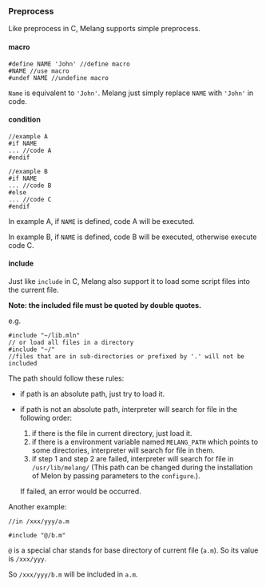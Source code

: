 ### Preprocess

Like preprocess in C, Melang supports simple preprocess.



#### macro

```
#define NAME 'John' //define macro
#NAME //use macro
#undef NAME //undefine macro
```

`Name` is equivalent to `'John'`. Melang just simply replace `NAME` with `'John'` in code.



#### condition

```
//example A
#if NAME
... //code A
#endif

//example B
#if NAME
... //code B
#else
... //code C
#endif
```

In example A, if `NAME` is defined, code A will be executed.

In example B, if `NAME` is defined, code B will be executed, otherwise execute code C.



#### include

Just like `include` in C, Melang also support it to load some script files into the current file.

**Note: the included file must be quoted by double quotes.**

e.g.

```
#include "~/lib.mln"
// or load all files in a directory
#include "~/"
//files that are in sub-directories or prefixed by '.' will not be included
```

The path should follow these rules:

- if path is an absolute path, just try to load it.

- if path is not an absolute path, interpreter will search for file in the following order:

  1. if there is the file in current directory, just load it.
  2. if there is a environment variable named `MELANG_PATH` which points to some directories, interpreter will search for file in them.
  3. if step 1 and step 2 are failed, interpreter will search for file in `/usr/lib/melang/` (This path can be changed during the installation of Melon by passing parameters to the `configure`.).

  If failed, an error would be occurred.

Another example:

```
//in /xxx/yyy/a.m

#include "@/b.m"
```

`@` is a special char stands for base directory of current file (`a.m`). So its value is `/xxx/yyy`.

So `/xxx/yyy/b.m` will be included in `a.m`.
